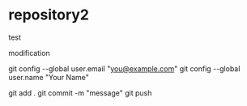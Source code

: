 # repository2
test

modification

git config --global user.email "you@example.com"
git config --global user.name "Your Name"

git add .
git commit -m "message"
git push
